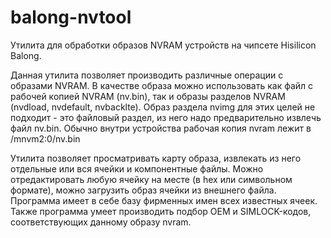 # balong-nvtool
Утилита для обработки образов NVRAM устройств на чипсете Hisilicon Balong.

Данная утилита позволяет производить различные операции с образами NVRAM. В качестве образа можно использовать как файл с рабочей копией
NVRAM (nv.bin), так и образы разделов NVRAM (nvdload, nvdefault, nvbacklte). Образ раздела nvimg для этих целей не подходит - это 
файловый раздел, из него надо предварительно извлечь файл nv.bin. Обычно внутри устройства рабочая копия nvram лежит в /mnvm2:0/nv.bin

Утилита позволяет просматривать карту образа, извлекать из него отдельные или вся ячейки и компонентные файлы. Можно отредактировать
любую ячейку на месте (в hex или символьном формате), можно загрузить образ ячейки из внешнего файла. Программа имеет в себе базу 
фирменных имен всех известных ячеек.
Также программа умеет производить подбор OEM и SIMLOCK-кодов, соответствующих данному образу nvram.
